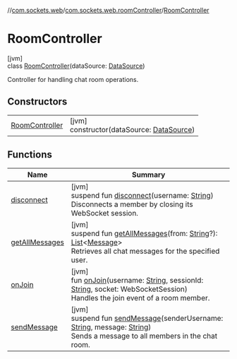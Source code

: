 //[com.sockets.web](../../../index.md)/[com.sockets.web.roomController](../index.md)/[RoomController](index.md)

# RoomController

[jvm]\
class [RoomController](index.md)(dataSource: [DataSource](../../com.sockets.web.data/-data-source/index.md))

Controller for handling chat room operations.

## Constructors

| | |
|---|---|
| [RoomController](-room-controller.md) | [jvm]<br>constructor(dataSource: [DataSource](../../com.sockets.web.data/-data-source/index.md)) |

## Functions

| Name | Summary |
|---|---|
| [disconnect](disconnect.md) | [jvm]<br>suspend fun [disconnect](disconnect.md)(username: [String](https://kotlinlang.org/api/latest/jvm/stdlib/kotlin/-string/index.html))<br>Disconnects a member by closing its WebSocket session. |
| [getAllMessages](get-all-messages.md) | [jvm]<br>suspend fun [getAllMessages](get-all-messages.md)(from: [String](https://kotlinlang.org/api/latest/jvm/stdlib/kotlin/-string/index.html)?): [List](https://kotlinlang.org/api/latest/jvm/stdlib/kotlin.collections/-list/index.html)&lt;[Message](../../com.sockets.web.data/-message/index.md)&gt;<br>Retrieves all chat messages for the specified user. |
| [onJoin](on-join.md) | [jvm]<br>fun [onJoin](on-join.md)(username: [String](https://kotlinlang.org/api/latest/jvm/stdlib/kotlin/-string/index.html), sessionId: [String](https://kotlinlang.org/api/latest/jvm/stdlib/kotlin/-string/index.html), socket: WebSocketSession)<br>Handles the join event of a room member. |
| [sendMessage](send-message.md) | [jvm]<br>suspend fun [sendMessage](send-message.md)(senderUsername: [String](https://kotlinlang.org/api/latest/jvm/stdlib/kotlin/-string/index.html), message: [String](https://kotlinlang.org/api/latest/jvm/stdlib/kotlin/-string/index.html))<br>Sends a message to all members in the chat room. |
